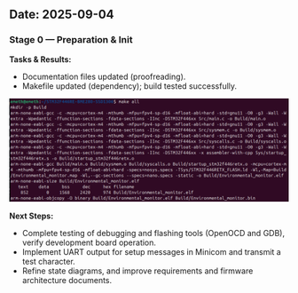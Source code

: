 ## Date: 2025-09-04

### Stage 0 — Preparation & Init

**Tasks & Results:**

* Documentation files updated (proofreading).
* Makefile updated (dependency); build tested successfully.

![](assets/2025-09-04-build-test.png)

**Next Steps:**

* Complete testing of debugging and flashing tools (OpenOCD and GDB), verify development board operation.
* Implement UART output for setup messages in Minicom and transmit a test character.
* Refine state diagrams, and improve requirements and firmware architecture documents.
